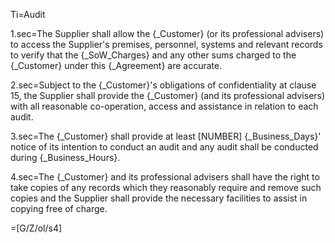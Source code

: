 Ti=Audit

1.sec=The Supplier shall allow the {_Customer} (or its professional advisers) to access the Supplier's premises, personnel, systems and relevant records to verify that the {_SoW_Charges} and any other sums charged to the {_Customer} under this {_Agreement} are accurate.

2.sec=Subject to the {_Customer}'s obligations of confidentiality at clause 15, the Supplier shall provide the {_Customer} (and its professional advisers) with all reasonable co-operation, access and assistance in relation to each audit.

3.sec=The {_Customer} shall provide at least [NUMBER] {_Business_Days}' notice of its intention to conduct an audit and any audit shall be conducted during {_Business_Hours}.

4.sec=The {_Customer} and its professional advisers shall have the right to take copies of any  records which they reasonably require and remove such copies and the Supplier shall provide the necessary facilities to assist in copying free of charge.

=[G/Z/ol/s4]
